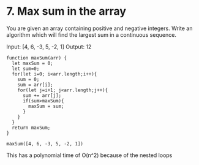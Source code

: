 # 7. Max sum in the array

You are given an array containing positive and negative integers. Write an algorithm which will find the largest sum in a continuous sequence.

Input: [4, 6, -3, 5, -2, 1] Output: 12

```
function maxSum(arr) {
  let maxSum = 0;
  let sum=0;
  for(let i=0; i<arr.length;i++){
    sum = 0;  
    sum = arr[i];
    for(let j=i+1; j<arr.length;j++){
      sum += arr[j];
      if(sum>maxSum){
        maxSum = sum;
      }
    }
  }
  return maxSum;
}

maxSum([4, 6, -3, 5, -2, 1])
```
 This has a polynomial time of O(n^2) because of the nested loops
